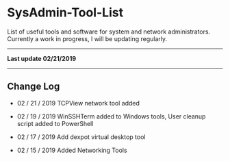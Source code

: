 # SysAdmin-Tool-List
List of useful tools and software for system and network administrators. Currently a work in progress, I will be updating regularly.  



----

**Last update 02/21/2019**

----

## Change Log

* 02 / 21 / 2019 
TCPView network tool added 

* 02 / 19 / 2019 
WinSSHTerm added to Windows tools, User cleanup script added to PowerShell

* 02 / 17 / 2019 
Add dexpot virtual desktop tool

* 02 / 15 / 2019 
Added Networking Tools 


